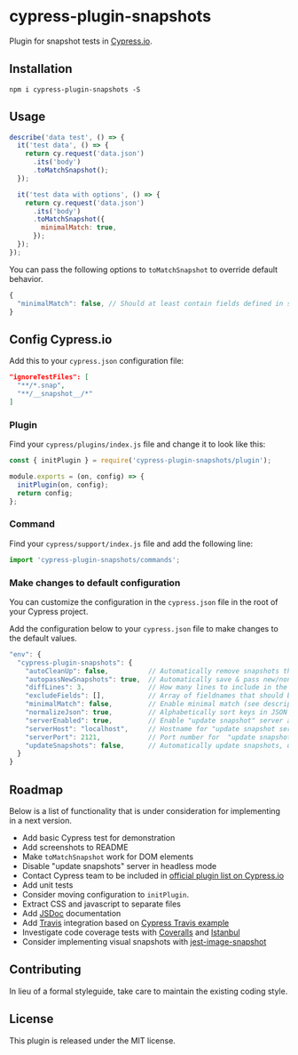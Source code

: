 # cypress-plugin-snapshots
Plugin for snapshot tests in [Cypress.io](https://www.cypress.io/).

## Installation
`npm i cypress-plugin-snapshots -S`

## Usage
```javascript
describe('data test', () => {
  it('test data', () => {
    return cy.request('data.json')
      .its('body')
      .toMatchSnapshot();
  });

  it('test data with options', () => {
    return cy.request('data.json')
      .its('body')
      .toMatchSnapshot({
        minimalMatch: true,
      });
  });
});
```

You can pass the following options to `toMatchSnapshot` to override default behavior.
```javascript
{
  "minimalMatch": false, // Should at least contain fields defined in snapshot, additional content is ignored.
}
```

## Config Cypress.io
Add this to your `cypress.json` configuration file:
```json
"ignoreTestFiles": [
  "**/*.snap",
  "**/__snapshot__/*"
]
```
### Plugin
Find your `cypress/plugins/index.js` file and change it to look like this:

```javascript
const { initPlugin } = require('cypress-plugin-snapshots/plugin');

module.exports = (on, config) => {
  initPlugin(on, config);
  return config;
};
```

### Command
Find your `cypress/support/index.js` file and add the following line:

```javascript
import 'cypress-plugin-snapshots/commands';
```


### Make changes to default configuration
You can customize the configuration in the `cypress.json` file in the root of your Cypress project.

Add the configuration below to your `cypress.json` file to make changes to the default values.

```javascript
"env": {
  "cypress-plugin-snapshots": {
    "autoCleanUp": false,          // Automatically remove snapshots that are not used by test
    "autopassNewSnapshots": true,  // Automatically save & pass new/non-existing snapshots
    "diffLines": 3,                // How many lines to include in the diff modal
    "excludeFields": [],           // Array of fieldnames that should be excluded from snapshot
    "minimalMatch": false,         // Enable minimal match (see description above) for all tests
    "normalizeJson": true,         // Alphabetically sort keys in JSON
    "serverEnabled": true,         // Enable "update snapshot" server and button in diff modal
    "serverHost": "localhost",     // Hostname for "update snapshot server"
    "serverPort": 2121,            // Port number for  "update snapshot server"
    "updateSnapshots": false,      // Automatically update snapshots, useful if you have lots of changes
  }
}
```

## Roadmap
Below is a list of functionality that is under consideration for implementing in a next version.

- Add basic Cypress test for demonstration
- Add screenshots to README
- Make `toMatchSnapshot` work for DOM elements
- Disable "update snapshots" server in headless mode
- Contact Cypress team to be included in [official plugin list on Cypress.io](https://docs.cypress.io/plugins/index.html)
- Add unit tests
- Consider moving configuration to `initPlugin`.
- Extract CSS and javascript to separate files
- Add [JSDoc](http://usejsdoc.org/) documentation
- Add [Travis](https://travis-ci.org/) integration based on [Cypress Travis example](https://github.com/cypress-io/cypress-example-kitchensink/blob/master/.travis.yml)
- Investigate code coverage tests with [Coveralls](https://coveralls.io/) and [Istanbul](http://gotwarlost.github.io/istanbul/)
- Consider implementing visual snapshots with [jest-image-snapshot](https://github.com/americanexpress/jest-image-snapshot)

## Contributing
In lieu of a formal styleguide, take care to maintain the existing coding style.

## License
This plugin is released under the MIT license.